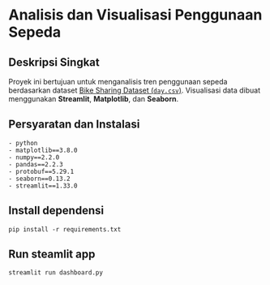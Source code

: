 # Analisis dan Visualisasi Penggunaan Sepeda

## Deskripsi Singkat
Proyek ini bertujuan untuk menganalisis tren penggunaan sepeda berdasarkan dataset [Bike Sharing Dataset (`day.csv`)](https://www.kaggle.com/datasets/lakshmi25npathi/bike-sharing-dataset). Visualisasi data dibuat menggunakan **Streamlit**, **Matplotlib**, dan **Seaborn**.

## Persyaratan dan Instalasi
```
- python
- matplotlib==3.8.0
- numpy==2.2.0
- pandas==2.2.3
- protobuf==5.29.1
- seaborn==0.13.2
- streamlit==1.33.0
```

## Install dependensi
```
pip install -r requirements.txt
```

## Run steamlit app
```
streamlit run dashboard.py
```
